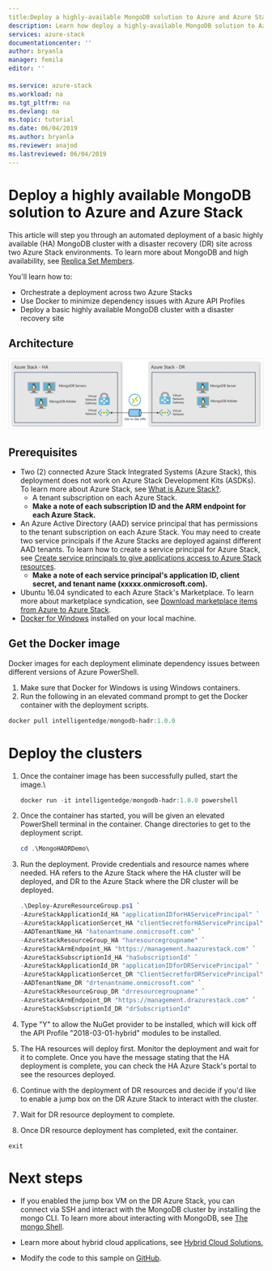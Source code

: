 ```yaml
---
title:Deploy a highly-available MongoDB solution to Azure and Azure Stack | Microsoft Docs
description: Learn how deploy a highly-available MongoDB solution to Azure and Azure Stack
services: azure-stack
documentationcenter: ''
author: bryanla
manager: femila
editor: ''

ms.service: azure-stack
ms.workload: na
ms.tgt_pltfrm: na
ms.devlang: na
ms.topic: tutorial
ms.date: 06/04/2019
ms.author: bryanla
ms.reviewer: anajod
ms.lastreviewed: 06/04/2019
---
```


# Deploy a highly available MongoDB solution to Azure and Azure Stack

This article will step you through an automated deployment of a basic highly available (HA) MongoDB cluster with a disaster recovery (DR) site
across two Azure Stack environments. To learn more about MongoDB and high availability, see [Replica Set Members](https://docs.mongodb.com/manual/core/replica-set-members/).

You'll learn how to:

  - Orchestrate a deployment across two Azure Stacks
  - Use Docker to minimize dependency issues with Azure API Profiles
  - Deploy a basic highly available MongoDB cluster with a disaster
    recovery site

## Architecture

![](media/azure-stack-solution-mongdb-ha/image1.png)

## Prerequisites

  - Two (2) connected Azure Stack Integrated Systems (Azure Stack), this deployment does not work on Azure Stack Development Kits (ASDKs). To
    learn more about Azure Stack, see [What is Azure Stack?](https://azure.microsoft.com/overview/azure-stack/).
      - A tenant subscription on each Azure Stack.    
      - **Make a note of each subscription ID and the ARM endpoint for each Azure Stack.**
  - An Azure Active Directory (AAD) service principal that has permissions to the tenant subscription on each Azure Stack. You may need to create two service principals if the Azure Stacks are deployed against different AAD tenants. To learn how to create a service principal for Azure Stack, see [Create service principals to give applications access to Azure Stack resources](https://docs.microsoft.com/azure-stack/user/azure-stack-create-service-principals).    
      - **Make a note of each service principal's application ID, client secret, and tenant name (xxxxx.onmicrosoft.com).**
  - Ubuntu 16.04 syndicated to each Azure Stack's Marketplace. To learn more about marketplace syndication, see [Download marketplace items from Azure to Azure Stack](https://docs.microsoft.com/azure-stack/operator/azure-stack-download-azure-marketplace-item).
  - [Docker for Windows](https://docs.docker.com/docker-for-windows/) installed on your local machine.

## Get the Docker image

Docker images for each deployment eliminate dependency issues between
different versions of Azure PowerShell.
1.  Make sure that Docker for Windows is using Windows containers.
2.  Run the following in an elevated command prompt to get the Docker container with the deployment scripts.
```powershell  
docker pull intelligentedge/mongodb-hadr:1.0.0
```

# Deploy the clusters

1.  Once the container image has been successfully pulled, start the image.\

    ```powershell  
    docker run -it intelligentedge/mongodb-hadr:1.0.0 powershell
    ```

2.  Once the container has started, you will be given an elevated PowerShell terminal in the container. Change directories to get to the deployment script.

    ```powershell  
    cd .\MongoHADRDemo\
    ```

3.  Run the deployment. Provide credentials and resource names where needed. HA refers to the Azure Stack where the HA cluster will be deployed, and DR to the Azure Stack where the DR cluster will be deployed.

    ```powershell
    .\Deploy-AzureResourceGroup.ps1 `
    -AzureStackApplicationId_HA "applicationIDforHAServicePrincipal" `
    -AzureStackApplicationSercet_HA "clientSecretforHAServicePrincipal" `
    -AADTenantName_HA "hatenantname.onmicrosoft.com" `
    -AzureStackResourceGroup_HA "haresourcegroupname" `
    -AzureStackArmEndpoint_HA "https://management.haazurestack.com" `
    -AzureStackSubscriptionId_HA "haSubscriptionId" `
    -AzureStackApplicationId_DR "applicationIDforDRServicePrincipal" `
    -AzureStackApplicationSercet_DR "ClientSecretforDRServicePrincipal" `
    -AADTenantName_DR "drtenantname.onmicrosoft.com" `
    -AzureStackResourceGroup_DR "drresourcegroupname" `
    -AzureStackArmEndpoint_DR "https://management.drazurestack.com" `
    -AzureStackSubscriptionId_DR "drSubscriptionId"
    ```

4.  Type "Y" to allow the NuGet provider to be installed, which will kick off the API Profile "2018-03-01-hybrid" modules to be installed.

5.  The HA resources will deploy first. Monitor the deployment and wait for it to complete. Once you have the message stating that the HA deployment is complete, you can check the HA Azure Stack's portal to see the resources deployed. 

6.  Continue with the deployment of DR resources and decide if you'd like to enable a jump box on the DR Azure Stack to interact with the cluster.

7.  Wait for DR resource deployment to complete.

8.  Once DR resource deployment has completed, exit the container.

  ```
  exit
  ```

# Next steps

  - If you enabled the jump box VM on the DR Azure Stack, you can connect via SSH and interact with the MongoDB cluster by installing the mongo CLI. To learn more about interacting with MongoDB, see [The mongo Shell](https://docs.mongodb.com/manual/mongo/).

  - Learn more about hybrid cloud applications, see [Hybrid Cloud Solutions.](https://aka.ms/azsdevtutorials)

  - Modify the code to this sample on [GitHub](https://github.com/Azure-Samples/azure-intelligent-edge-patterns).